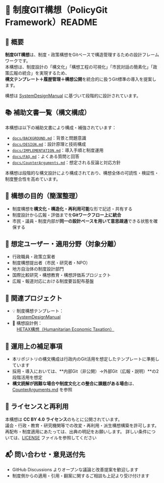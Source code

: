 # 📘 制度GIT構想（PolicyGit Framework）README

## 🔰 概要

**制度GIT構想**は、制度・政策構想をGitベースで構造管理するための設計フレームワークです。  
本構想は、制度設計の「構文化」「構想工程の可視化」「市民対話の簡素化」「政策広報の統合」を実現するため、  
**構文テンプレート＋履歴管理＋構想公開**を統合的に扱うGit標準の導入を提案します。

構想は [SystemDesignManual](https://github.com/tadi-karuma/SystemDesignManual) に基づいて段階的に設計されています。

## 📚 補助文書一覧（構文構成）

本構想は以下の補助文書により構成・補強されています：

- [`docs/BACKGROUND.md`](./docs/BACKGROUND.md)：背景と問題意識  
- [`docs/DESIGN.md`](./docs/DESIGN.md)：設計原理と技術構成  
- [`docs/IMPLEMENTATION.md`](./docs/IMPLEMENTATION.md)：導入手順と制度運用  
- [`docs/FAQ.md`](./docs/FAQ.md)：よくある質問と回答  
- [`docs/CounterArguments.md`](./docs/CounterArguments.md)：想定される反論と対応方針  

本構想は段階的な構文設計により構成されており、構想全体の可読性・検証性・制度整合性を高めています。

## 🎯 構想の目的（簡潔整理）

- 制度構想を**構文化・構造化・再利用可能**な形で記述・共有する
- 制度設計から広報・評価までを**Gitワークフロー上に統合**
- 市民・議員・制度内部が**同一の設計ベースを用いて意思疎通**できる状態を確保する

## 👥 想定ユーザー・適用分野（対象分離）

- 行政職員・政策立案者
- 制度構想提出者（市民・研究者・NPO）
- 地方自治体の制度設計部門
- 国際比較研究・構想教育・構想評価系プロジェクト
- 広報・報道対応における制度要旨配布基盤

## 🔗 関連プロジェクト

- 💡 制度構想テンプレート：  
　[SystemDesignManual](https://github.com/tadi-karuma/SystemDesignManual)  
- 🧪 構想設計例：  
　[HETAX構想（Humanitarian Economic Taxation）](https://github.com/tadi-karuma/HETAX)  

## 📣 運用上の補足事項

- 本リポジトリの構文構成は行政内のGit活用を想定したテンプレートに準拠しています  
- 採用・導入においては、**内部Git（非公開）→外部Git（広報・説明）**の2段階活用を想定  
- **構文読解が困難な場合や制度文化との整合に課題がある場合**は、[CounterArguments.md](docs/CounterArguments.md) を参照

## 📄 ライセンスと再利用

本構想は **CC BY 4.0 ライセンス**のもとに公開されています。  
議会・行政・教育・研究機関等での改変・再利用・派生構想構築を許可します。  
再配布・制度適用にあたっては、出典の明記をお願いします。
詳しい条件については、[LICENSE](./LICENSE) ファイルを参照してください

## 📬 問い合わせ・意見送付先

- GitHub Discussions よりオープンな議論と改善提案を歓迎します  
- 制度側からの適用・引用・翻案に関するご相談も上記より受け付けます
